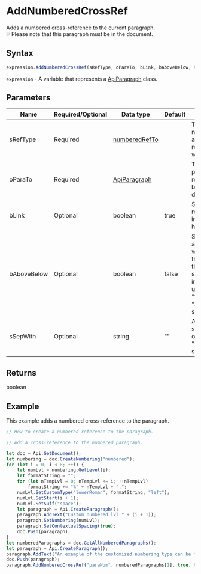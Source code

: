 # AddNumberedCrossRef

Adds a numbered cross-reference to the current paragraph.\
💡 Please note that this paragraph must be in the document.

## Syntax

```javascript
expression.AddNumberedCrossRef(sRefType, oParaTo, bLink, bAboveBelow, sSepWith);
```

`expression` - A variable that represents a [ApiParagraph](../ApiParagraph.md) class.

## Parameters

| **Name** | **Required/Optional** | **Data type** | **Default** | **Description** |
| ------------- | ------------- | ------------- | ------------- | ------------- |
| sRefType | Required | [numberedRefTo](../../Enumeration/numberedRefTo.md) |  | The text or numeric value of a numbered reference you want to insert. |
| oParaTo | Required | [ApiParagraph](../../ApiParagraph/ApiParagraph.md) |  | The numbered paragraph to be referred to (must be in the document). |
| bLink | Optional | boolean | true | Specifies if the reference will be inserted as a hyperlink. |
| bAboveBelow | Optional | boolean | false | Specifies if the above/below words indicating the position of the reference should be included (don't used with the "text" and "aboveBelow" sRefType). |
| sSepWith | Optional | string | "" | A number separator (used only with the "fullCtxParaNum" sRefType). |

## Returns

boolean

## Example

This example adds a numbered cross-reference to the paragraph.

```javascript editor-docx
// How to create a numbered reference to the paragraph.

// Add a cross-reference to the numbered paragraph.

let doc = Api.GetDocument();
let numbering = doc.CreateNumbering("numbered");
for (let i = 0; i < 8; ++i) {
	let numLvl = numbering.GetLevel(i);
	let formatString = "";
	for (let nTempLvl = 0; nTempLvl <= i; ++nTempLvl) 
		formatString += "%" + nTempLvl + ".";
	numLvl.SetCustomType("lowerRoman", formatString, "left");
	numLvl.SetStart(i + 1);
	numLvl.SetSuff("space");
	let paragraph = Api.CreateParagraph();
	paragraph.AddText("Custom numbered lvl " + (i + 1));
	paragraph.SetNumbering(numLvl);
	paragraph.SetContextualSpacing(true);
	doc.Push(paragraph);
}
let numberedParagraphs = doc.GetAllNumberedParagraphs();
let paragraph = Api.CreateParagraph();
paragraph.AddText("An example of the customized numbering type can be found in the paragraph № ");
doc.Push(paragraph);
paragraph.AddNumberedCrossRef("paraNum", numberedParagraphs[1], true, true);
```
